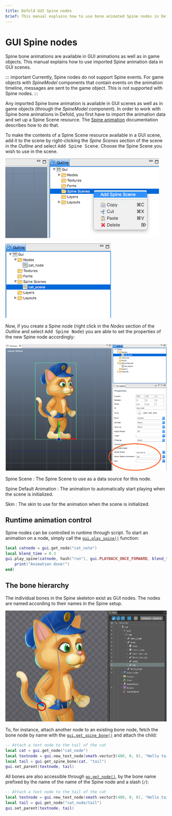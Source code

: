 ```yaml
---
title: Defold GUI Spine nodes
brief: This manual explains how to use bone animated Spine nodes in Defold GUI scenes.
---
```


# GUI Spine nodes

Spine bone animations are available in GUI animations as well as in game objects. This manual explains how to use imported Spine animation data in GUI scenes.

::: important
Currently, Spine nodes do not support Spine events. For game objects with *SpineModel* components that contain events on the animation timeline, messages are sent to the game object. This is not supported with Spine nodes.
:::

Any imported Spine bone animation is available in GUI scenes as well as in game objects (through the *SpineModel* component). In order to work with Spine bone animations in Defold, you first have to import the animation data and set up a Spine Scene resource. The [Spine animation](/manuals/spine) documentation describes how to do that.

To make the contents of a Spine Scene resource available in a GUI scene, add it to the scene by right-clicking the *Spine Scenes* section of the scene in the *Outline* and select <kbd>Add Spine Scene</kbd>. Choose the Spine Scene you wish to use in the scene.

![Add Spine Scene](images/gui/gui_spine_add_scene.png)

![Added Spine Scene](images/gui/gui_spine_added_scene.png)

Now, if you create a Spine node (right click in the *Nodes* section of the *Outline* and select <kbd>Add Spine Node</kbd>) you are able to set the properties of the new Spine node accordingly:

![Spine node](images/gui/gui_spine_node.png)

Spine Scene
: The Spine Scene to use as a data source for this node.

Spine Default Animation
: The animation to automatically start playing when the scene is initialized.

Skin
: The skin to use for the animation when the scene is initialized.

## Runtime animation control

Spine nodes can be controlled in runtime through script. To start an animation on a node, simply call the [`gui.play_spine()`](/ref/gui#gui.play_spine) function:

```lua
local catnode = gui.get_node("cat_note")
local blend_time = 0.3
gui.play_spine(catnode, hash("run"), gui.PLAYBACK_ONCE_FORWARD, blend_time, function(self, node)
    print("Animation done!")
end)
```

## The bone hierarchy

The individual bones in the Spine skeleton exist as GUI nodes. The nodes are named according to their names in the Spine setup.

![Spine bone names](images/gui/gui_spine_bones.png)

To, for instance, attach another node to an existing bone node, fetch the bone node by name with the [`gui.get_spine_bone()`](/ref/gui#gui.get_spine_bone) and attach the child:

```lua
-- Attach a text node to the tail of the cat
local cat = gui.get_node("cat_node")
local textnode = gui.new_text_node(vmath.vector3(400, 0, 0), "Hello tail!")
local tail = gui.get_spine_bone(cat, "tail")
gui.set_parent(textnode, tail)
```

All bones are also accessible through [`go.get_node()`](/ref/gui#gui.get_node), by the bone name prefixed by the name of the name of the Spine node and a slash (`/`):

```lua
-- Attach a text node to the tail of the cat
local textnode = gui.new_text_node(vmath.vector3(400, 0, 0), "Hello tail!")
local tail = gui.get_node("cat_node/tail")
gui.set_parent(textnode, tail)
```

